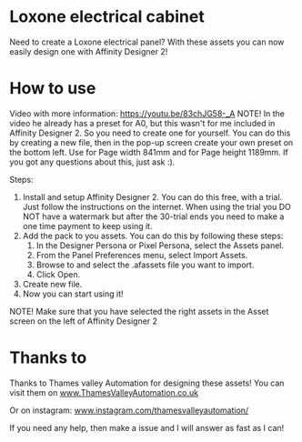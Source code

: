 # Loxone electrical cabinet
Need to create a Loxone electrical panel? With these assets you can now easily design one with Affinity Designer 2!

# How to use
Video with more information: https://youtu.be/83chJG58-_A
NOTE! In the video he already has a preset for A0, but this wasn't for me included in Affinity Designer 2. So you need to create one for yourself. You can do this by creating a new file, then in the pop-up screen create your own preset on the bottom left. Use for Page width 841mm and for Page height 1189mm. If you got any questions about this, just ask :).

Steps:
1. Install and setup Affinity Designer 2. You can do this free, with a trial. Just follow the instructions on the internet. When using the trial you DO NOT have a watermark but after the 30-trial ends you need to make a one time payment to keep using it.
2. Add the pack to you assets. You can do this by following these steps:
    1. In the Designer Persona or Pixel Persona, select the Assets panel.
    2. From the Panel Preferences menu, select Import Assets.
    3. Browse to and select the .afassets file you want to import.
    4. Click Open.
3. Create new file.
3. Now you can start using it!

NOTE! Make sure that you have selected the right assets in the Asset screen on the left of Affinity Designer 2

# Thanks to
Thanks to Thames valley Automation for designing these assets!
You can visit them on www.ThamesValleyAutomation.co.uk

Or on instagram: www.instagram.com/thamesvalleyautomation/

If you need any help, then make a issue and I will answer as fast as I can!
